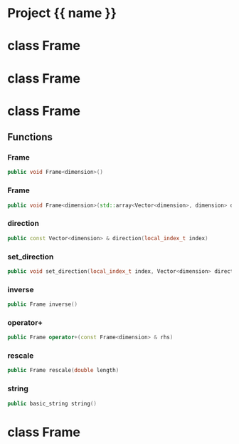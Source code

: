 <script setup>
import {useRoute} from 'vitepress'
const {path} = useRoute()
const tokens = path.split('/')
const words = tokens[2].split('-');
for (let i = 0; i < words.length; i++) {
    words[i] = words[i].charAt(0).toUpperCase() + words[i].slice(1);
    words[i] = words[i].replace('geode', 'Geode')
}
const name = words.join('-');
</script>
# Project {{ name }}

# class Frame

# class Frame

# class Frame


## Functions

### Frame

```cpp
public void Frame<dimension>()
```


### Frame

```cpp
public void Frame<dimension>(std::array<Vector<dimension>, dimension> directions)
```


### direction

```cpp
public const Vector<dimension> & direction(local_index_t index)
```


### set_direction

```cpp
public void set_direction(local_index_t index, Vector<dimension> direction)
```


### inverse

```cpp
public Frame inverse()
```


### operator+

```cpp
public Frame operator+(const Frame<dimension> & rhs)
```


### rescale

```cpp
public Frame rescale(double length)
```


### string

```cpp
public basic_string string()
```




# class Frame

